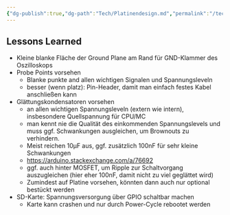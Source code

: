 ```yaml
---
{"dg-publish":true,"dg-path":"Tech/Platinendesign.md","permalink":"/tech/platinendesign/","tags":["experience","german"],"created":"2025-01-23T21:11:49.942+01:00","updated":"2025-05-24T12:56:00.745+02:00"}
---
```


## Lessons Learned
- Kleine blanke Fläche der Ground Plane am Rand für GND-Klammer des Oszilloskops
- Probe Points vorsehen
	- Blanke punkte and allen wichtigen Signalen und Spannungsleveln
	- besser (wenn platz): Pin-Header, damit man einfach festes Kabel anschließen kann
- Glättungskondensatoren vorsehen
	- an allen wichtigen Spannungsleveln (extern wie intern), insbesondere Quellspannung für CPU/MC
	- man kennt nie die Qualität des einkommenden Spannungslevels und muss ggf. Schwankungen ausgleichen, um Brownouts zu verhindern.
	- Meist reichen 10µF aus, ggf. zusätzlich 100nF für sehr kleine Schwankungen
	- https://arduino.stackexchange.com/a/76692
	- ggf. auch hinter MOSFET, um Ripple zur Schaltvorgang auszugleichen (hier eher 100nF, damit nicht zu viel geglättet wird)
	- Zumindest auf Platine vorsehen, könnten dann auch nur optional bestückt werden
- SD-Karte: Spannungsversorgung über GPIO schaltbar machen
	- Karte kann crashen und nur durch Power-Cycle rebootet werden
